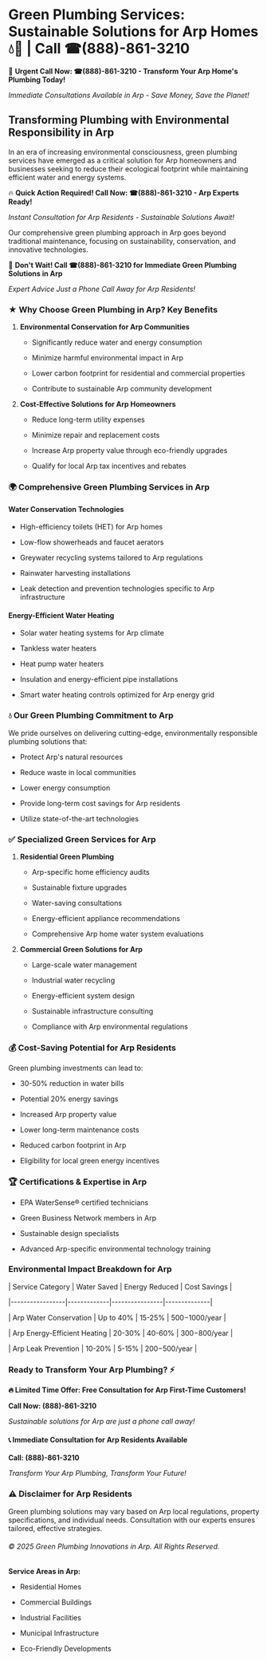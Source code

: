 # Green Plumbing Services: Sustainable Solutions for Arp Homes 💧🌿 | Call ☎(888)-861-3210

🚨 **Urgent Call Now: ☎(888)-861-3210 - Transform Your Arp Home's Plumbing Today!**
*Immediate Consultations Available in Arp - Save Money, Save the Planet!*

## Transforming Plumbing with Environmental Responsibility in Arp

In an era of increasing environmental consciousness, green plumbing services have emerged as a critical solution for Arp homeowners and businesses seeking to reduce their ecological footprint while maintaining efficient water and energy systems. 

🔥 **Quick Action Required! Call Now: ☎(888)-861-3210 - Arp Experts Ready!**
*Instant Consultation for Arp Residents - Sustainable Solutions Await!*

Our comprehensive green plumbing approach in Arp goes beyond traditional maintenance, focusing on sustainability, conservation, and innovative technologies.

🚨 **Don't Wait! Call ☎(888)-861-3210 for Immediate Green Plumbing Solutions in Arp**
*Expert Advice Just a Phone Call Away for Arp Residents!*

### ★ Why Choose Green Plumbing in Arp? Key Benefits

1. **Environmental Conservation for Arp Communities** 
   - Significantly reduce water and energy consumption
   - Minimize harmful environmental impact in Arp
   - Lower carbon footprint for residential and commercial properties
   - Contribute to sustainable Arp community development

2. **Cost-Effective Solutions for Arp Homeowners** 
   - Reduce long-term utility expenses
   - Minimize repair and replacement costs
   - Increase Arp property value through eco-friendly upgrades
   - Qualify for local Arp tax incentives and rebates

### 🌍 Comprehensive Green Plumbing Services in Arp

#### Water Conservation Technologies
- High-efficiency toilets (HET) for Arp homes
- Low-flow showerheads and faucet aerators
- Greywater recycling systems tailored to Arp regulations
- Rainwater harvesting installations
- Leak detection and prevention technologies specific to Arp infrastructure

#### Energy-Efficient Water Heating
- Solar water heating systems for Arp climate
- Tankless water heaters
- Heat pump water heaters
- Insulation and energy-efficient pipe installations
- Smart water heating controls optimized for Arp energy grid

### 💧 Our Green Plumbing Commitment to Arp

We pride ourselves on delivering cutting-edge, environmentally responsible plumbing solutions that:
- Protect Arp's natural resources
- Reduce waste in local communities
- Lower energy consumption
- Provide long-term cost savings for Arp residents
- Utilize state-of-the-art technologies

### ✅ Specialized Green Services for Arp

1. **Residential Green Plumbing**
   - Arp-specific home efficiency audits
   - Sustainable fixture upgrades
   - Water-saving consultations
   - Energy-efficient appliance recommendations
   - Comprehensive Arp home water system evaluations

2. **Commercial Green Solutions for Arp**
   - Large-scale water management
   - Industrial water recycling
   - Energy-efficient system design
   - Sustainable infrastructure consulting
   - Compliance with Arp environmental regulations

### 💰 Cost-Saving Potential for Arp Residents

Green plumbing investments can lead to:
- 30-50% reduction in water bills
- Potential 20% energy savings
- Increased Arp property value
- Lower long-term maintenance costs
- Reduced carbon footprint in Arp
- Eligibility for local green energy incentives

### 🏆 Certifications & Expertise in Arp

- EPA WaterSense® certified technicians
- Green Business Network members in Arp
- Sustainable design specialists
- Advanced Arp-specific environmental technology training

### Environmental Impact Breakdown for Arp

| Service Category | Water Saved | Energy Reduced | Cost Savings |
|-----------------|-------------|----------------|--------------|
| Arp Water Conservation | Up to 40% | 15-25% | $500-$1000/year |
| Arp Energy-Efficient Heating | 20-30% | 40-60% | $300-$800/year |
| Arp Leak Prevention | 10-20% | 5-15% | $200-$500/year |

### Ready to Transform Your Arp Plumbing? ⚡

**🔥 Limited Time Offer: Free Consultation for Arp First-Time Customers!**

**Call Now: (888)-861-3210**
*Sustainable solutions for Arp are just a phone call away!*

#### 📞 Immediate Consultation for Arp Residents Available

**Call: (888)-861-3210**
*Transform Your Arp Plumbing, Transform Your Future!*

### ⚠️ Disclaimer for Arp Residents

Green plumbing solutions may vary based on Arp local regulations, property specifications, and individual needs. Consultation with our experts ensures tailored, effective strategies.

###### © 2025 Green Plumbing Innovations in Arp. All Rights Reserved.

**Service Areas in Arp:** 
- Residential Homes
- Commercial Buildings
- Industrial Facilities
- Municipal Infrastructure
- Eco-Friendly Developments